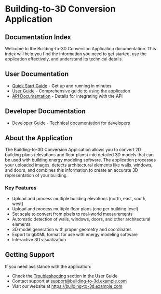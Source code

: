 # Building-to-3D Conversion Application

## Documentation Index

Welcome to the Building-to-3D Conversion Application documentation. This index will help you find the information you need to get started, use the application effectively, and understand its technical details.

## User Documentation

- [Quick Start Guide](quick_start.md) - Get up and running in minutes
- [User Guide](user_guide.md) - Comprehensive guide to using the application
- [API Documentation](api_documentation.md) - Details for integrating with the API

## Developer Documentation

- [Developer Guide](developer_guide.md) - Technical documentation for developers

## About the Application

The Building-to-3D Conversion Application allows you to convert 2D building plans (elevations and floor plans) into detailed 3D models that can be used with building energy modeling software. The application processes your uploaded images, detects architectural elements like walls, windows, and doors, and combines this information to create an accurate 3D representation of your building.

### Key Features

- Upload and process multiple building elevations (north, east, south, west)
- Upload and process multiple floor plans (one per building level)
- Set scale to convert from pixels to real-world measurements
- Automatic detection of walls, windows, doors, and other architectural elements
- 3D model generation with proper geometry and coordinates
- Export to gbXML format for use with energy modeling software
- Interactive 3D visualization

## Getting Support

If you need assistance with the application:

- Check the [Troubleshooting](user_guide.md#troubleshooting) section in the User Guide
- Contact support at support@building-to-3d.example.com
- Visit our website at https://building-to-3d.example.com
